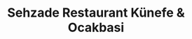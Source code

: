 ---
title: "Sehzade Restaurant Künefe & Ocakbasi"
url: /loehne/sehzade-restaurant-kuenefe-und-ocakbasi/
---